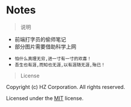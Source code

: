 # Notes

> 说明

- 前端打字员的偷师笔记
- 部分图片需要借助科学上网

>

- `怕什么真理无穷,进一寸有一寸的欢喜！`
- `吾生也有涯,而知也无涯,以有涯随无涯,殆已！`


> License

Copyright (c) HZ Corporation. All rights reserved.

Licensed under the [MIT](LICENSE.txt) license.
